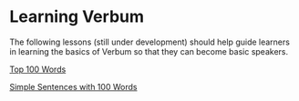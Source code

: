 # Learning Verbum

The following lessons (still under development) should help guide learners in learning the basics of Verbum so that they can become basic speakers. 

[Top 100 Words](100Words.md)

[Simple Sentences with 100 Words](simple-sentences.md)
